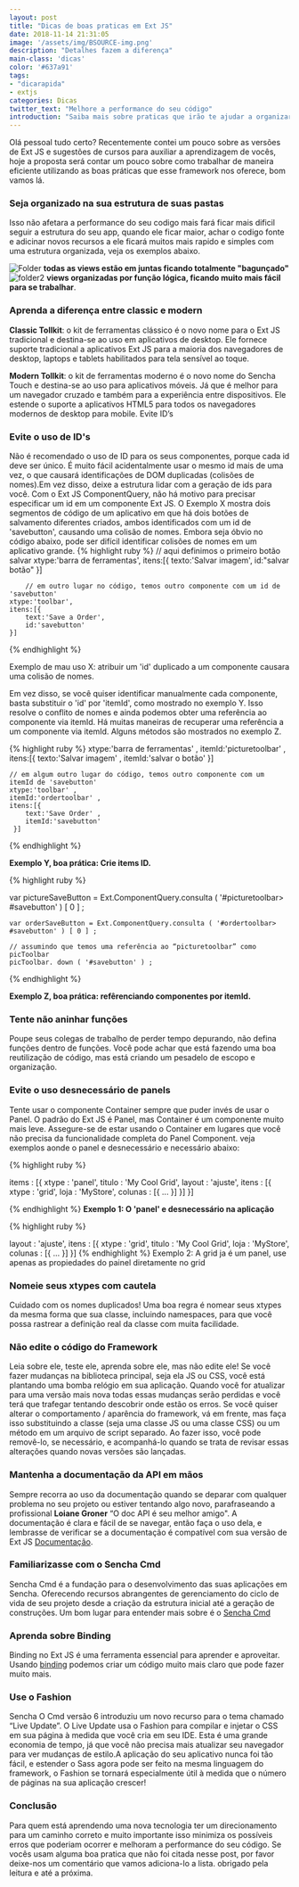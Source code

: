 ```yaml
---
layout: post
title: "Dicas de boas praticas em Ext JS"
date: 2018-11-14 21:31:05
image: '/assets/img/BSOURCE-img.png'
description: "Detalhes fazem a diferença"
main-class: 'dicas'
color: '#637a91'
tags:
- "dicarapida"
- extjs
categories: Dicas 
twitter_text: "Melhore a performance do seu código"
introduction: "Saiba mais sobre praticas que irão te ajudar a organizar e aumentar a performance de seus projetos."
---
```


Olá pessoal tudo certo?
Recentemente contei um pouco sobre as versões de Ext JS e sugestões de cursos para auxiliar a aprendizagem de vocês, hoje a proposta será contar um pouco sobre como trabalhar de maneira eficiente utilizando as boas práticas que esse framework nos oferece, bom vamos lá.

### Seja organizado na sua estrutura de suas pastas 

Isso não afetara a performance do seu codigo mais fará ficar mais dificil seguir a estrutura do seu app, quando ele ficar maior, achar o codigo fonte e adicinar novos recursos a ele ficará muitos mais rapido e simples com uma estrutura organizada, veja os exemplos abaixo.

![Folder](https://cdn.sencha.com/img/20130702-top-10-ext/top-10-ext-01.png)
**todas as views estão em juntas ficando totalmente "bagunçado"**
![folder2](https://cdn.sencha.com/img/20130702-top-10-ext/top-10-ext-02.png)
<b>views organizadas por função lógica, ficando muito mais fácil para se trabalhar</b>.

### Aprenda a diferença entre classic e modern 

<b>Classic Tollkit</b>: o kit de ferramentas clássico é o novo nome para o Ext JS tradicional e destina-se ao uso em aplicativos de desktop. Ele fornece suporte tradicional a aplicativos Ext JS para a maioria dos navegadores de desktop, laptops e tablets habilitados para tela sensível ao toque.

<b>Modern Tollkit</b>: o kit de ferramentas moderno é o novo nome do Sencha Touch e destina-se ao uso para aplicativos móveis. Já que é melhor para um navegador cruzado e também para a experiência entre dispositivos. Ele estende o suporte a aplicativos HTML5 para todos os navegadores modernos de desktop para mobile. Evite ID’s 

### Evite o uso de ID's

Não é recomendado o uso de ID para os seus componentes, porque cada id deve ser único. É muito fácil acidentalmente usar o mesmo id mais de uma vez, o que causará identificações de DOM duplicadas (colisões de nomes).Em vez disso, deixe a estrutura lidar com a geração de ids para você. Com o Ext JS ComponentQuery, não há motivo para precisar especificar um id em um componente Ext JS. O Exemplo X mostra dois segmentos de código de um aplicativo em que há dois botões de salvamento diferentes criados, ambos identificados com um id de 'savebutton', causando uma colisão de nomes. Embora seja óbvio no código abaixo, pode ser difícil identificar colisões de nomes em um aplicativo grande.
{% highlight ruby %}
        // aqui definimos o primeiro botão salvar 
    xtype:'barra de ferramentas',
    itens:[{
        texto:'Salvar imagem',
        id:"salvar botão"
    }]

        // em outro lugar no código, temos outro componente com um id de 'savebutton'
    xtype:'toolbar',
    itens:[{
        text:'Save a Order',
        id:'savebutton'
    }]
{% endhighlight %}

Exemplo de mau uso X: atribuir um 'id' duplicado a um componente causara uma colisão de nomes.

Em vez disso, se você quiser identificar manualmente cada componente, basta substituir o 'id' por 'itemId', como mostrado no exemplo Y. Isso resolve o conflito de nomes e ainda podemos obter uma referência ao componente via itemId. Há muitas maneiras de recuperar uma referência a um componente via itemId. Alguns métodos são mostrados no exemplo Z.

{% highlight ruby %}
	xtype:'barra de ferramentas' , 
	itemId:'picturetoolbar' , 
	itens:[{ 
	    texto:'Salvar imagem' , 
	    itemId:'salvar o botão' 
	}]
 
	// em algum outro lugar do código, temos outro componente com um itemId de 'savebutton' 
	xtype:'toolbar' , 
	itemId:'ordertoolbar' , 
	itens:[{ 
	    text:'Save Order' , 
	    itemId:'savebutton'
	 }]
{% endhighlight %}

<b>Exemplo Y, boa prática: Crie items ID.</b>

{% highlight ruby %}

var pictureSaveButton = Ext.ComponentQuery.consulta ( '#picturetoolbar> #savebutton' ) [ 0 ] ;
 
	var orderSaveButton = Ext.ComponentQuery.consulta ( '#ordertoolbar> #savebutton' ) [ 0 ] ; 
 
	// assumindo que temos uma referência ao “picturetoolbar” como picToolbar 
	picToolbar. down ( '#savebutton' ) ;

{% endhighlight %}

<b>Exemplo Z, boa prática: refêrenciando componentes por itemId.</b>

### Tente não aninhar funções 

Poupe seus colegas de trabalho de perder tempo depurando, não defina funções dentro de funções. Você pode achar que está fazendo uma boa reutilização de código, mas está criando um pesadelo de escopo e organização.

### Evite o uso desnecessário de panels

Tente usar o componente Container sempre que puder invés de usar o Panel. O padrão do Ext JS é Panel, mas Container é um componente muito mais leve. Assegure-se de estar usando o Container em lugares que você não precisa da funcionalidade completa do Panel Component. veja exemplos aonde o panel e desnecessário e necessário abaixo:

{% highlight ruby %}

items :  [{ 
	    xtype : 'panel', 
	    titulo : 'My Cool Grid', 
	    layout : 'ajuste', 
	    itens :  [{ 
	        xtype : 'grid', 
	        loja : 'MyStore', 
	        colunas :  [{ ... }] 
	    }] 
	}]

{% endhighlight %}
**Exemplo 1: O 'panel' e desnecessário na aplicação**

{% highlight ruby %}

layout : 'ajuste', 
	itens :  [{ 
	    xtype :  'grid', 
	    titulo : 'My Cool Grid', 
	    loja :  'MyStore', 
	    colunas :  [{ ... }] 
	}]
{% endhighlight %}
Exemplo 2: A grid ja é um panel, use apenas as propiedades do painel diretamente no grid

### Nomeie seus xtypes com cautela 

Cuidado com os nomes duplicados! Uma boa regra é nomear seus xtypes da mesma forma que sua classe, incluindo namespaces, para que você possa rastrear a definição real da classe com muita facilidade.

### Não edite o código do Framework
Leia sobre ele, teste ele, aprenda sobre ele, mas não edite ele! Se você fazer mudanças na biblioteca principal, seja ela JS ou CSS, você está plantando uma bomba relógio em sua aplicação. Quando você for atualizar para uma versão mais nova todas essas mudanças serão perdidas e você terá que trafegar tentando descobrir onde estão os erros.
Se você quiser alterar o comportamento / aparência do framework, vá em frente, mas faça isso substituindo a classe (seja uma classe JS ou uma classe CSS) ou um método em um arquivo de script separado. Ao fazer isso, você pode removê-lo, se necessário, e acompanhá-lo quando se trata de revisar essas alterações quando novas versões são lançadas.

### Mantenha a documentação da API em mãos 
Sempre recorra ao uso da documentação quando se deparar com qualquer problema no seu projeto ou estiver tentando algo novo, parafraseando a profissional **Loiane Groner** “O doc API é seu melhor amigo". A documentação é clara e fácil de se navegar, então faça o uso dela, e lembrasse de verificar se a documentação é compatível com sua versão de Ext JS <a href="https://docs.sencha.com/." target="_blank">Documentação</a>.	

### Familiarizasse com o Sencha Cmd
Sencha Cmd é a fundação para o desenvolvimento das suas aplicações em Sencha. Oferecendo recursos abrangentes de gerenciamento do ciclo de vida de seu projeto desde a criação da estrutura inicial até a geração de construções. Um bom lugar para entender mais sobre é o <a href="https://docs.sencha.com/cmd/6.6.0/." target="_blank">Sencha Cmd</a>

### Aprenda sobre Binding
Binding no Ext JS é uma ferramenta essencial para aprender e aproveitar. Usando <a href="https://docs.sencha.com/extjs/6.2.0/guides/application_architecture/view_models_data_binding.html" target="_blank">binding</a> podemos criar um código muito mais claro que pode fazer muito mais.  

###  Use o Fashion

Sencha O Cmd versão 6 introduziu um novo recurso para o tema chamado “Live Update”. O Live Update usa o Fashion para compilar e injetar o CSS em sua página à medida que você cria em seu IDE. Esta é uma grande economia de tempo, já que você não precisa mais atualizar seu navegador para ver mudanças de estilo.A aplicação do seu aplicativo nunca foi tão fácil, e estender o Sass agora pode ser feito na mesma linguagem do framework, o Fashion se tornará especialmente útil à medida que o número de páginas na sua aplicação crescer!

### Conclusão 

Para quem está aprendendo uma nova tecnologia ter um direcionamento para um caminho correto e muito importante isso minimiza os possíveis erros que poderiam ocorrer e melhoram a performance do seu código. Se vocês usam alguma boa pratica que não foi citada nesse post, por favor deixe-nos um comentário que vamos adiciona-lo a lista.
obrigado pela leitura e até a próxima.










